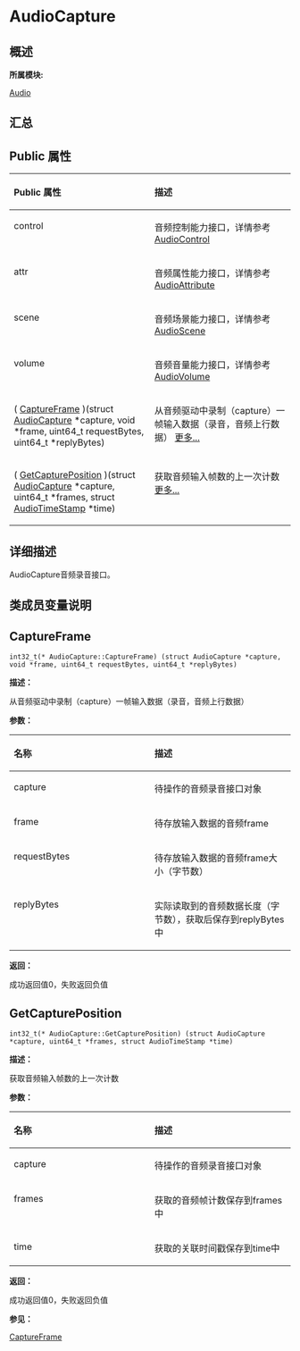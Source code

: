 # AudioCapture<a name="ZH-CN_TOPIC_0000001291040552"></a>

## **概述**<a name="section111809388083931"></a>

**所属模块:**

[Audio](_audio.md)

## **汇总**<a name="section2072110785083931"></a>

## Public 属性<a name="pub-attribs"></a>

<a name="table1282879061083931"></a>
<table><thead align="left"><tr id="row2134208527083931"><th class="cellrowborder" valign="top" width="50%" id="mcps1.1.3.1.1"><p id="p1278295836083931"><a name="p1278295836083931"></a><a name="p1278295836083931"></a>Public 属性</p>
</th>
<th class="cellrowborder" valign="top" width="50%" id="mcps1.1.3.1.2"><p id="p1879534412083931"><a name="p1879534412083931"></a><a name="p1879534412083931"></a>描述</p>
</th>
</tr>
</thead>
<tbody><tr id="row1814858281083931"><td class="cellrowborder" valign="top" width="50%" headers="mcps1.1.3.1.1 "><p id="p1229179272083931"><a name="p1229179272083931"></a><a name="p1229179272083931"></a><em id="a3722b1e55fa79af775b5d3acd08f29c4"><a name="a3722b1e55fa79af775b5d3acd08f29c4"></a><a name="a3722b1e55fa79af775b5d3acd08f29c4"></a></em>control</p>
</td>
<td class="cellrowborder" valign="top" width="50%" headers="mcps1.1.3.1.2 "><p id="p1186039930083931"><a name="p1186039930083931"></a><a name="p1186039930083931"></a>音频控制能力接口，详情参考<a href="_audio_control.md">AudioControl</a></p>
</td>
</tr>
<tr id="row52117826083931"><td class="cellrowborder" valign="top" width="50%" headers="mcps1.1.3.1.1 "><p id="p1272535796083931"><a name="p1272535796083931"></a><a name="p1272535796083931"></a><em id="a3b1231763ecdab4d60809048136ae017"><a name="a3b1231763ecdab4d60809048136ae017"></a><a name="a3b1231763ecdab4d60809048136ae017"></a></em>attr</p>
</td>
<td class="cellrowborder" valign="top" width="50%" headers="mcps1.1.3.1.2 "><p id="p2038403091083931"><a name="p2038403091083931"></a><a name="p2038403091083931"></a>音频属性能力接口，详情参考<a href="_audio_attribute.md">AudioAttribute</a></p>
</td>
</tr>
<tr id="row1492772799083931"><td class="cellrowborder" valign="top" width="50%" headers="mcps1.1.3.1.1 "><p id="p972171177083931"><a name="p972171177083931"></a><a name="p972171177083931"></a><em id="a55ba54428fc285c97032ce27ae0ab4aa"><a name="a55ba54428fc285c97032ce27ae0ab4aa"></a><a name="a55ba54428fc285c97032ce27ae0ab4aa"></a></em>scene</p>
</td>
<td class="cellrowborder" valign="top" width="50%" headers="mcps1.1.3.1.2 "><p id="p2101437238083931"><a name="p2101437238083931"></a><a name="p2101437238083931"></a>音频场景能力接口，详情参考<a href="_audio_scene.md">AudioScene</a></p>
</td>
</tr>
<tr id="row1436171369083931"><td class="cellrowborder" valign="top" width="50%" headers="mcps1.1.3.1.1 "><p id="p1322493898083931"><a name="p1322493898083931"></a><a name="p1322493898083931"></a><em id="a066923e8aff005d677c7b7c33a036f41"><a name="a066923e8aff005d677c7b7c33a036f41"></a><a name="a066923e8aff005d677c7b7c33a036f41"></a></em>volume</p>
</td>
<td class="cellrowborder" valign="top" width="50%" headers="mcps1.1.3.1.2 "><p id="p1443838325083931"><a name="p1443838325083931"></a><a name="p1443838325083931"></a>音频音量能力接口，详情参考<a href="_audio_volume.md">AudioVolume</a></p>
</td>
</tr>
<tr id="row1904089925083931"><td class="cellrowborder" valign="top" width="50%" headers="mcps1.1.3.1.1 "><p id="p1787825382083931"><a name="p1787825382083931"></a><a name="p1787825382083931"></a>( <a href="_audio_capture.md#a89f1baf4b6177f91b9135e86cc8681da">CaptureFrame</a> )(struct <a href="_audio_capture.md">AudioCapture</a> *capture, void *frame, uint64_t requestBytes, uint64_t *replyBytes)</p>
</td>
<td class="cellrowborder" valign="top" width="50%" headers="mcps1.1.3.1.2 "><p id="p2047947889083931"><a name="p2047947889083931"></a><a name="p2047947889083931"></a>从音频驱动中录制（capture）一帧输入数据（录音，音频上行数据） <a href="_audio_capture.md#a89f1baf4b6177f91b9135e86cc8681da">更多...</a></p>
</td>
</tr>
<tr id="row1800693053083931"><td class="cellrowborder" valign="top" width="50%" headers="mcps1.1.3.1.1 "><p id="p1584482513083931"><a name="p1584482513083931"></a><a name="p1584482513083931"></a>( <a href="_audio_capture.md#ad307fd1eca38f257f865c1316db6e5d5">GetCapturePosition</a> )(struct <a href="_audio_capture.md">AudioCapture</a> *capture, uint64_t *frames, struct <a href="_audio_time_stamp.md">AudioTimeStamp</a> *time)</p>
</td>
<td class="cellrowborder" valign="top" width="50%" headers="mcps1.1.3.1.2 "><p id="p1539558515083931"><a name="p1539558515083931"></a><a name="p1539558515083931"></a>获取音频输入帧数的上一次计数 <a href="_audio_capture.md#ad307fd1eca38f257f865c1316db6e5d5">更多...</a></p>
</td>
</tr>
</tbody>
</table>

## **详细描述**<a name="section502566757083931"></a>

AudioCapture音频录音接口。

## **类成员变量说明**<a name="section982458572083931"></a>

## CaptureFrame<a name="a89f1baf4b6177f91b9135e86cc8681da"></a>

```
int32_t(* AudioCapture::CaptureFrame) (struct AudioCapture *capture, void *frame, uint64_t requestBytes, uint64_t *replyBytes)
```

**描述：**

从音频驱动中录制（capture）一帧输入数据（录音，音频上行数据）

**参数：**

<a name="table683039072083931"></a>
<table><thead align="left"><tr id="row423616684083931"><th class="cellrowborder" valign="top" width="50%" id="mcps1.1.3.1.1"><p id="p469208004083931"><a name="p469208004083931"></a><a name="p469208004083931"></a>名称</p>
</th>
<th class="cellrowborder" valign="top" width="50%" id="mcps1.1.3.1.2"><p id="p1392849085083931"><a name="p1392849085083931"></a><a name="p1392849085083931"></a>描述</p>
</th>
</tr>
</thead>
<tbody><tr id="row2006218823083931"><td class="cellrowborder" valign="top" width="50%" headers="mcps1.1.3.1.1 "><p id="entry225324752083931p0"><a name="entry225324752083931p0"></a><a name="entry225324752083931p0"></a>capture</p>
</td>
<td class="cellrowborder" valign="top" width="50%" headers="mcps1.1.3.1.2 "><p id="entry1915325977083931p0"><a name="entry1915325977083931p0"></a><a name="entry1915325977083931p0"></a>待操作的音频录音接口对象</p>
</td>
</tr>
<tr id="row1523528944083931"><td class="cellrowborder" valign="top" width="50%" headers="mcps1.1.3.1.1 "><p id="entry272828607083931p0"><a name="entry272828607083931p0"></a><a name="entry272828607083931p0"></a>frame</p>
</td>
<td class="cellrowborder" valign="top" width="50%" headers="mcps1.1.3.1.2 "><p id="entry1413990201083931p0"><a name="entry1413990201083931p0"></a><a name="entry1413990201083931p0"></a>待存放输入数据的音频frame</p>
</td>
</tr>
<tr id="row2139285851083931"><td class="cellrowborder" valign="top" width="50%" headers="mcps1.1.3.1.1 "><p id="entry1896298502083931p0"><a name="entry1896298502083931p0"></a><a name="entry1896298502083931p0"></a>requestBytes</p>
</td>
<td class="cellrowborder" valign="top" width="50%" headers="mcps1.1.3.1.2 "><p id="entry210206270083931p0"><a name="entry210206270083931p0"></a><a name="entry210206270083931p0"></a>待存放输入数据的音频frame大小（字节数）</p>
</td>
</tr>
<tr id="row749229406083931"><td class="cellrowborder" valign="top" width="50%" headers="mcps1.1.3.1.1 "><p id="entry755121164083931p0"><a name="entry755121164083931p0"></a><a name="entry755121164083931p0"></a>replyBytes</p>
</td>
<td class="cellrowborder" valign="top" width="50%" headers="mcps1.1.3.1.2 "><p id="entry1116370230083931p0"><a name="entry1116370230083931p0"></a><a name="entry1116370230083931p0"></a>实际读取到的音频数据长度（字节数），获取后保存到replyBytes中</p>
</td>
</tr>
</tbody>
</table>

**返回：**

成功返回值0，失败返回负值

## GetCapturePosition<a name="ad307fd1eca38f257f865c1316db6e5d5"></a>

```
int32_t(* AudioCapture::GetCapturePosition) (struct AudioCapture *capture, uint64_t *frames, struct AudioTimeStamp *time)
```

**描述：**

获取音频输入帧数的上一次计数

**参数：**

<a name="table45737229083931"></a>
<table><thead align="left"><tr id="row992791177083931"><th class="cellrowborder" valign="top" width="50%" id="mcps1.1.3.1.1"><p id="p1087133261083931"><a name="p1087133261083931"></a><a name="p1087133261083931"></a>名称</p>
</th>
<th class="cellrowborder" valign="top" width="50%" id="mcps1.1.3.1.2"><p id="p2068633776083931"><a name="p2068633776083931"></a><a name="p2068633776083931"></a>描述</p>
</th>
</tr>
</thead>
<tbody><tr id="row732229805083931"><td class="cellrowborder" valign="top" width="50%" headers="mcps1.1.3.1.1 "><p id="entry909128753083931p0"><a name="entry909128753083931p0"></a><a name="entry909128753083931p0"></a>capture</p>
</td>
<td class="cellrowborder" valign="top" width="50%" headers="mcps1.1.3.1.2 "><p id="entry1068342070083931p0"><a name="entry1068342070083931p0"></a><a name="entry1068342070083931p0"></a>待操作的音频录音接口对象</p>
</td>
</tr>
<tr id="row77995547083931"><td class="cellrowborder" valign="top" width="50%" headers="mcps1.1.3.1.1 "><p id="entry1766789645083931p0"><a name="entry1766789645083931p0"></a><a name="entry1766789645083931p0"></a>frames</p>
</td>
<td class="cellrowborder" valign="top" width="50%" headers="mcps1.1.3.1.2 "><p id="entry150338839083931p0"><a name="entry150338839083931p0"></a><a name="entry150338839083931p0"></a>获取的音频帧计数保存到frames中</p>
</td>
</tr>
<tr id="row769252897083931"><td class="cellrowborder" valign="top" width="50%" headers="mcps1.1.3.1.1 "><p id="entry1439185451083931p0"><a name="entry1439185451083931p0"></a><a name="entry1439185451083931p0"></a>time</p>
</td>
<td class="cellrowborder" valign="top" width="50%" headers="mcps1.1.3.1.2 "><p id="entry1971604374083931p0"><a name="entry1971604374083931p0"></a><a name="entry1971604374083931p0"></a>获取的关联时间戳保存到time中</p>
</td>
</tr>
</tbody>
</table>

**返回：**

成功返回值0，失败返回负值

**参见：**

[CaptureFrame](_audio_capture.md#a89f1baf4b6177f91b9135e86cc8681da)

